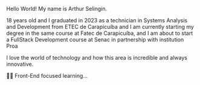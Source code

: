 Hello World! My name is Arthur Selingin.

18 years old and I graduated in 2023 as a technician in Systems Analysis and Development from ETEC de Carapicuíba and I am currently starting my degree in the same course at Fatec de Carapicuíba, and I am about to start a FullStack Development course at Senac in partnership with institution Proa

I love the world of technology and how this area is incredible and always innovative.

👨‍💻 Front-End focused learning...

